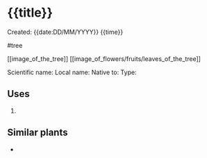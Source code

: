 # {{title}}

Created: {{date:DD/MM/YYYY}} {{time}}

#tree

[[image_of_the_tree]] [[image_of_flowers/fruits/leaves_of_the_tree]]

Scientific name: 
Local name: 
Native to: 
Type: 

## Uses
1. 

## Similar plants
- 